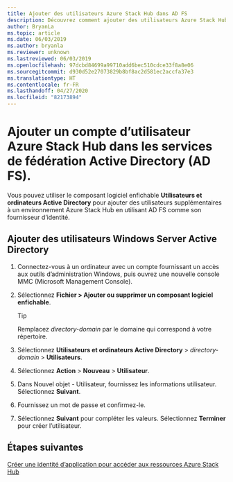 ```yaml
---
title: Ajouter des utilisateurs Azure Stack Hub dans AD FS
description: Découvrez comment ajouter des utilisateurs Azure Stack Hub pour les déploiements des services de fédération Active Directory (AD FS).
author: BryanLa
ms.topic: article
ms.date: 06/03/2019
ms.author: bryanla
ms.reviewer: unknown
ms.lastreviewed: 06/03/2019
ms.openlocfilehash: 97dcbd84699a99710add6bec510cdce33f8a8e06
ms.sourcegitcommit: d930d52e27073829b8bf8ac2d581ec2accfa37e3
ms.translationtype: HT
ms.contentlocale: fr-FR
ms.lasthandoff: 04/27/2020
ms.locfileid: "82173894"
---
```

# <a name="add-a-new-azure-stack-hub-user-account-in-active-directory-federation-services-ad-fs"></a>Ajouter un compte d’utilisateur Azure Stack Hub dans les services de fédération Active Directory (AD FS).

Vous pouvez utiliser le composant logiciel enfichable **Utilisateurs et ordinateurs Active Directory** pour ajouter des utilisateurs supplémentaires à un environnement Azure Stack Hub en utilisant AD FS comme son fournisseur d’identité.

## <a name="add-windows-server-active-directory-users"></a>Ajouter des utilisateurs Windows Server Active Directory

1. Connectez-vous à un ordinateur avec un compte fournissant un accès aux outils d’administration Windows, puis ouvrez une nouvelle console MMC (Microsoft Management Console).
2. Sélectionnez **Fichier > Ajouter ou supprimer un composant logiciel enfichable**.

   > [!TIP]
   > Remplacez *directory-domain* par le domaine qui correspond à votre répertoire. 

3. Sélectionnez **Utilisateurs et ordinateurs Active Directory** > *directory-domain* > **Utilisateurs**.
4. Sélectionnez **Action** > **Nouveau** > **Utilisateur**.
5. Dans Nouvel objet - Utilisateur, fournissez les informations utilisateur. Sélectionnez **Suivant**.
6. Fournissez un mot de passe et confirmez-le.
7. Sélectionnez **Suivant** pour compléter les valeurs. Sélectionnez **Terminer** pour créer l’utilisateur.


## <a name="next-steps"></a>Étapes suivantes

[Créer une identité d’application pour accéder aux ressources Azure Stack Hub](azure-stack-create-service-principals.md)